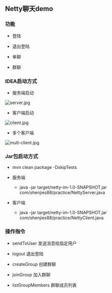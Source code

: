 ## Netty聊天demo

### 功能

- 登陆

- 退出登陆

- 单聊

- 群聊

### IDEA启动方式

- 服务端启动

![server.jpg](https://i.loli.net/2020/03/11/GXompFWPwi2OL7Y.png)

- 客户端启动

![client.jpg](https://i.loli.net/2020/03/11/S7k3xHbuhoGwsrn.png)

- 多个客户端

![mult-client.jpg](https://i.loli.net/2020/03/11/9I7ixpb58K4kOJE.png)

### Jar包启动方式

- mvn clean package -DskipTests

- 服务端
  - java -jar target/netty-im-1.0-SNAPSHOT.jar com/shenjies88/practice/NettyServer.java

- 客户端
   - java -jar target/netty-im-1.0-SNAPSHOT.jar com/shenjies88/practice/NettyClient.java


### 操作指令

- sendToUser 发送消息给指定用户

- logout 退出登陆

- createGroup 创建群聊

- joinGroup 加入群聊

- listGroupMembers 群聊成员列表
